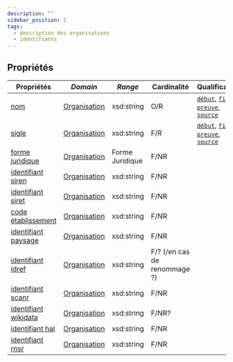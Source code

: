 ```yaml
---
description: ""
sidebar_position: 1
tags:
  - description des organisations
  - identifiants
---
```


## Propriétés

| **Propriétés**                                                            | ***Domain***                                                         | ***Range***     | **Cardinalité**                | **Qualificatifs**                                                                                                                                                                  |
| ------------------------------------------------------------------------- | -------------------------------------------------------------------- | --------------- | ------------------------------ | ---------------------------------------------------------------------------------------------------------------------------------------------------------------------------------- |
| [nom](/Ontologie/Propriétés/nom)                                     | [Organisation](/Ontologie/Classes/Organisation) | xsd:string      | O/R                            | [`début`](/Ontologie/Propriétés/début), [`fin`](/Ontologie/Propriétés/fin), [`preuve`](/Ontologie/Propriétés/preuve), [`source`](/Ontologie/Propriétés/source) |
| [sigle](/Ontologie/Propriétés/sigle)                                 | [Organisation](/Ontologie/Classes/Organisation)    | xsd:string      | F/R                            | [`début`](/Ontologie/Propriétés/début), [`fin`](/Ontologie/Propriétés/fin), [`preuve`](/Ontologie/Propriétés/preuve), [`source`](/Ontologie/Propriétés/source) |
| [forme juridique](/Ontologie/Propriétés/forme%20juridique)           | [Organisation](/Ontologie/Classes/Organisation)    | Forme Juridique | F/NR                           |                                                                                                                                                                                    |
| [identifiant siren](/Ontologie/Propriétés/identifiant%20siren)       | [Organisation](/Ontologie/Classes/Organisation)    | xsd:string      | F/NR                           |                                                                                                                                                                                    |
| [identifiant siret](/Ontologie/Propriétés/identifiant%20siret)       | [Organisation](/Ontologie/Classes/Organisation)    | xsd:string      | F/NR                           |                                                                                                                                                                                    |
| [code établissement](/Ontologie/Propriétés/code%20établissement)     | [Organisation](/Ontologie/Classes/Organisation)    | xsd:string      | F/NR                           |                                                                                                                                                                                    |
| [identifiant paysage](/Ontologie/Propriétés/identifiant%20paysage)   | [Organisation](/Ontologie/Classes/Organisation)    | xsd:string      | F/NR                           |                                                                                                                                                                                    |
| [identifiant idref](/Ontologie/Propriétés/identifiant%20idref)       | [Organisation](/Ontologie/Classes/Organisation)    | xsd:string      | F/? (/en cas de renommage ?) |                                                                                                                                                                                    |
| [identifiant scanr](/Ontologie/Propriétés/identifiant%20scanr)       | [Organisation](/Ontologie/Classes/Organisation)    | xsd:string      | F/NR                           |                                                                                                                                                                                    |
| [identifiant wikidata](/Ontologie/Propriétés/identifiant%20wikidata) | [Organisation](/Ontologie/Classes/Organisation)    | xsd:string      | F/NR?                          |                                                                                                                                                                                    |
| [identifiant hal](/Ontologie/Propriétés/identifiant%20hal)           | [Organisation](/Ontologie/Classes/Organisation)    | xsd:string      | F/NR                           |                                                                                                                                                                                    |
| [identifiant rnsr](/Ontologie/Propriétés/identifiant%20rnsr)         | [Organisation](/Ontologie/Classes/Organisation)    | xsd:string      | F/NR                           |                                                                                                                                                                                    |
